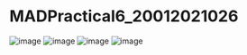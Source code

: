 # MADPractical6_20012021026
![image](https://user-images.githubusercontent.com/79136705/194879900-0dd53a4b-9001-40a3-8b14-f2cb7438d64f.png)
![image](https://user-images.githubusercontent.com/79136705/194879958-d13b1c00-e965-47ff-bbc0-d51d0e5c1f6f.png)
![image](https://user-images.githubusercontent.com/79136705/194879991-47f41578-4d13-48bb-8ddf-d3ce919b17a8.png)
![image](https://user-images.githubusercontent.com/79136705/194880027-676a0452-6fb6-48c3-993a-58e844ffcee8.png)
